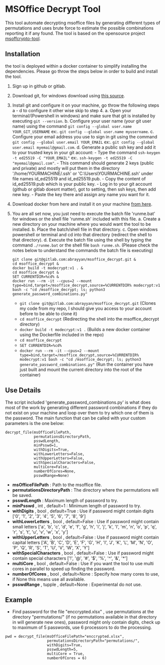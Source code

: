 # MSOffice Decrypt Tool

This tool automate decrypting msoffice files by generating different types of permutations and uses brute force to estimate
the possible combinations reporting it if any found. The tool is based on the opensource project [msoffcrypto-tool](link_to_msoffcrypto_tool).


## Installation

the tool is deployed within a docker container to simplify installing the dependencies. Please go throw the steps below in order to build and install the tool.

1. Sign up in github or gitlab.
2. Download git, for windows download using [this source](https://git-scm.com/downloads). 
3. Install git and configure it on your machine, go throw the following steps a - d to configure it other wise skip to step 4.
	a. Open your terminal/(Powershell in windows) and make sure that git is installed by executing `git --version`.
	b. Configure your user name (your git user name) using the command `git config --global user.name YOUR_GIT_USERNAME` ex:. `git config --global user.name myusername`.
	c. Configure your email address you use to sign in git using the command `git config --global user.email YOUR_EMAIL` ex:. `git config --global user.email myemail@gmail.com`.
	d. Generate a public ssh key and add it to your trusted keys in your git account:
		- Type the command `ssh-keygen -t ed25519 -C "YOUR_EMAIL"` ex:. `ssh-keygen -t ed25519 -C "myemail@gmail.com"`.
		- This command should generate 2 keys (public and private) and mostly will put them in the directory '/home/YOURMACHINE/.ssh' or 'C:\Users\YOURMACHINE\.ssh\' under file names id_ed25519 and id_ed25519.pub.
		- Copy the content of id_ed25519.pub which is your public key.
		- Log in to your git account (github or gitlab doesnt matter), got to setting, then ssh keys, then add new key.
		- Paste the key there and assign any name you want for it.
4. Download docker from here and install it on your machine [from here](https://docs.docker.com/docker-for-windows/install/).
5. You are all set now, you just need to execute the batch file 'runme.bat' for windows or the shell file 'runme.sh' included with this file.
	a. Create a new directory on your machine where you would want the tool to be installed.
	b. Place the batch/shell file in that directory.
	c. Open windows powershell or terminal and cd into that directory (redirect the shell to that directory).
	d. Execute the batch file using the shell by typing the command `./runme.bat` or the shell file `bash runme.sh`. (Please check the notes below to understand the commands the batch file is executing)
	
	```
	git clone git@gitlab.com:abrayyan/msoffice_decrypt.git &
	cd msoffice_decrypt &
	docker build -t modecrypt:v1 . &
	cd msoffice_decrypt &
	SET CURRENTDIR=%cd% &
	docker run --rm -it --cpus=2 --mount type=bind,target=/msoffice_decrypt,source=%CURRENTDIR% modecrypt:v1 bash -c "cd /msoffice_decrypt; ls; python3 generate_password_combinations.py"
	```
	
	- `git clone git@gitlab.com:abrayyan/msoffice_decrypt.git`        (Clones my code from my repo, I should give you access to your account before to be able to clone it)
	- `cd msoffice_decrypt`                                           (Redirecting the shell into the msoffice_decrypt directory)
	- `docker build -t modecrypt:v1 .`								  (Builds a new docker container using the Dockerfile included in the repo)
	- `cd msoffice_decrypt`
	- `SET CURRENTDIR=%cd%`
	- `docker run --rm -it --cpus=2 --mount type=bind,target=/msoffice_decrypt,source=%CURRENTDIR% modecrypt:v1 bash -c "cd /msoffice_decrypt; ls; python3 generate_password_combinations.py"`								  (Run the container you have just built and mount the current directory into the root of the container)
	
## Use Details

The script included 'generate_password_combinations.py' is what does most of the work by generating different password combinations if they do not exist on your machine and loop over them to try which one of them
is the password. The main function that can be called with your custom parameters is the one below:
```
decrypt_file(msOfficeFilePath,
             permutationsDirectoryPath,
             psswdLength,
             minPsswd=1,
             withDigits=True,
             withLowerLetters=False,
             withUpperLetters=False,
             withSpecialCharacters=False,
             multiCore=False,
             numberOfCores=None,
             psswdRange=None)
```

- **msOfficeFilePath** : Path to the msoffice file.
- **permutationsDirectoryPath** : The directory where the permutations will be saved.
- **psswdLength** : Maximum length of password to try.
- **minPsswd** , int , default=1 : Minimum length of password to try.
- **withDigits** , bool , default=True : Use if password might contain digits ['0', '1', '2', '3', '4', '5', '6', '7', '8', '9']
- **withLowerLetters** , bool , default=False : Use if password might contain small letters ['a', 'b', 'c', 'd', 'e', 'f', 'g', 'h', 'i', 'j', 'k', 'l', 'm', 'n', 'o', 'p', 'q', 'r', 's', 't', 'u', 'v', 'w', 'x', 'y']
- **withUpperLetters** , bool , default=False : Use if password might contain capital letters ['A', 'B', 'C', 'D', 'E', 'F', 'G', 'H', 'I', 'J', 'K', 'L', 'M', 'N', 'O', 'P', 'Q', 'R', 'S', 'T', 'U', 'V', 'W', 'X', 'Y']
- **withSpecialCharacters** , bool , default=False : Use if password might contain special characters ['!', '@', '#', '$', '%', '^', '&', '*']
- **multiCore** , bool , default=False : Use if you want the tool to use multi cores in parallel to speed up finding the password.
- **numberOfCores** , bool , default=None : Specify how many cores to use, if None this means use all available.
- **psswdRange** , tupple , default=None : Experimental do not use.

	
## Example

* Find password for the file "enccrypted.xlsx" , use permutations at the directory "permutations/" (if no permutations available in that directory in will generate new ones), password might only contain digits, check up to maximum of 5 passwords, use 6 processors to do the processing.
```
pwd = decrypt_file(msOfficeFilePath="enccrypted.xlsx",
                   permutationsDirectoryPath="permutations/",
                   withDigits=True,
                   psswdLength=5,
                   multiCore = True,
                   numberOfCores = 6)
```

